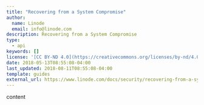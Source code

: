 ```yaml
---
title: "Recovering from a System Compromise"
author:
  name: Linode
  email: info@linode.com
description: Recovering from a System Compromise
type: 
  - api
keywords: []
license: '[CC BY-ND 4.0](https://creativecommons.org/licenses/by-nd/4.0)'
date: 2018-05-13T08:55:08-04:00
last_updated: 2018-08-11T08:55:08-04:00
template: guides
external_url: https://www.linode.com/docs/security/recovering-from-a-system-compromise/
---
```

content